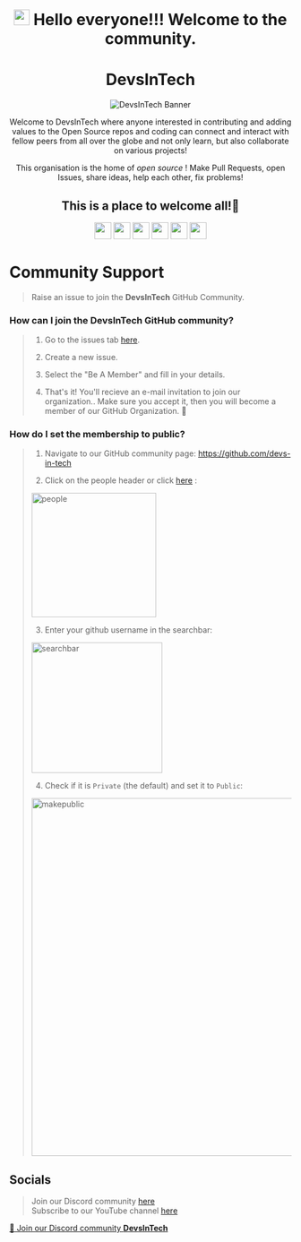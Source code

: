 <div align="center">

 # <img src="https://media.giphy.com/media/hvRJCLFzcasrR4ia7z/giphy.gif" width="28"> Hello everyone!!! Welcome to the community.
<!-- ![Twitter Banner (1)](https://user-images.githubusercontent.com/65373279/148280039-301b677b-74e7-49f8-af75-15e7c9253d74.png) -->


    
<h1>DevsInTech</h1>
<!--
<h3><em>Opportunities are endless!! You just have to come up on the stage and do some hard work to grab it!!💪</em></h3>

 <img height="300" src="https://user-images.githubusercontent.com/79099734/211166582-3d039c79-2b39-4243-8979-83a0e13c7dfa.png">
-->

![DevsInTech Banner](https://user-images.githubusercontent.com/79099734/213907110-327b3a78-1dc6-450f-97d6-b695933592bf.jpeg)

Welcome to DevsInTech where anyone interested in contributing and adding values to the Open Source repos and coding can connect and interact with fellow peers from all over the globe and not only learn, but also collaborate on various projects!
 
 <p align="center"> This organisation is the home of <i> open source </i> ! Make Pull Requests, open Issues, share ideas, help each other, fix problems! </p>

<h2 align="center"> This is a place to welcome all!🥳</h2>
</div>

<p align="center">
<a href="mailto:devsintechcommunity@gmail.com" style="text-decoration:none">
  <img height="30" src = "https://img.shields.io/badge/gmail-c14438?&style=for-the-badge&logo=gmail&logoColor=white">
</a>
  <a href="https://discord.com/invite/g7FmxB9uZp" style="text-decoration:none">
  <img height="30" src="https://img.shields.io/badge/discord-darkblue.svg?&style=for-the-badge&logo=discord&logoColor=white" />
</a>
<!-- <a href="http://designandcode.netlify.app/" style="text-decoration:none">
  <img height="30" src = "https://img.shields.io/badge/website-c14438?&style=for-the-badge&logo=internet&logoColor=white">
</a> -->
<a href="https://www.linkedin.com/company/devsintech-community/" style="text-decoration:none">
  <img height="30" src="https://img.shields.io/badge/linkedin-blue.svg?&style=for-the-badge&logo=linkedin&logoColor=white" />
</a> 
<a href="https://github.com/devs-in-tech" style="text-decoration:none">
  <img height="30" src="https://img.shields.io/badge/Github-grey.svg?&style=for-the-badge&logo=Github&logoColor=white" />
</a>
 <a href="https://twitter.com/devs_in_tech" style="text-decoration:none">
  <img height="30" src="https://img.shields.io/badge/twitter-blue.svg?&style=for-the-badge&logo=Twitter&logoColor=white" />
</a>
<!-- <a href="https://www.instagram.com/designandcode.community" style="text-decoration:none">
  <img height="30" src = "https://img.shields.io/badge/Instagram-%23E4405F.svg?&style=for-the-badge&logo=Instagram&logoColor=white">
</a> -->
<a href="https://www.youtube.com/channel/UCsuzc8lqAbgUYo4yzpjtfSw?sub_confirmation=1" style="text-decoration:none">
  <img height="30" src = "https://img.shields.io/badge/YouTube-%23E20036.svg?&style=for-the-badge&logo=YouTube&logoColor=white">
</a>
  
<!-- </div> -->

<br />

# Community Support

> Raise an issue to join the **DevsInTech** GitHub Community.

### How can I join the DevsInTech GitHub community?

> 1. Go to the issues tab [here](https://github.com/devs-in-tech/join-the-community/issues/).
>   
> 2. Create a new issue.
> 
> 3. Select the "Be A Member" and fill in your details.
> 
> 4. That's it! You'll recieve an e-mail invitation to join our organization.. Make sure you accept it, then you will become a member of our GitHub Organization. 🎉

### How do I set the membership to public?

> 1. Navigate to our GitHub community page: https://github.com/devs-in-tech
>   
> 2. Click on the people header or click [here](https://github.com/orgs/devs-in-tech/people) : <br>
>   
> <img width="222" alt="people" src="https://user-images.githubusercontent.com/79099734/154269777-92c063af-c60f-4104-81c0-0e4880644127.png"> <br>
>   
> 3. Enter your github username in the searchbar: <br>
>   
> <img width="233" alt="searchbar" src="https://user-images.githubusercontent.com/65373279/133414391-f26a56a3-2b0a-47ba-a598-37fb30ead5eb.PNG"> <br>
>   
> 4. Check if it is `Private` (the default) and set it to `Public`: <br>
>   
> <img width="639" alt="makepublic" src="https://user-images.githubusercontent.com/79099734/154270649-673493ee-0dfb-4025-947c-e2c3a92f20d9.png"> <br>
  
## Socials

> Join our Discord community [here](https://discord.com/invite/g7FmxB9uZp)   
> Subscribe to our YouTube channel [here](https://www.youtube.com/channel/UCsuzc8lqAbgUYo4yzpjtfSw?sub_confirmation=1)

<a href="https://discord.com/invite/g7FmxB9uZp">👋 Join our Discord community <strong>DevsInTech</strong> </a>
